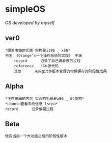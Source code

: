 simpleOS
===
*OS developed by myself*

ver0   
----
	*跟着书做的实践 架构是i386 _ x86*	
	书名 《Orange‘s一个操作系统的实现》 于渊  		
		record		记录了自己跟着做的过程  		
		reference	书本源代码  		
		其他		未用git作版本管理的时候保存的阶段性成果  		
	
Alpha  			
---
	*正在编辑的内容 实验的机器是x86 _ 64架构*
	*ubuntu查看系统信息 lscpu*
	record		记录编辑过程				    
Beta  				
---
	做完当前一个大功能之后的阶段性版本     

